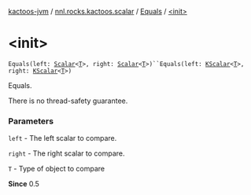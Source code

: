 [kactoos-jvm](../../index.md) / [nnl.rocks.kactoos.scalar](../index.md) / [Equals](index.md) / [&lt;init&gt;](./-init-.md)

# &lt;init&gt;

`Equals(left: `[`Scalar`](../../nnl.rocks.kactoos/-scalar/index.md)`<`[`T`](index.md#T)`>, right: `[`Scalar`](../../nnl.rocks.kactoos/-scalar/index.md)`<`[`T`](index.md#T)`>)``Equals(left: `[`KScalar`](../../nnl.rocks.kactoos/-k-scalar.md)`<`[`T`](index.md#T)`>, right: `[`KScalar`](../../nnl.rocks.kactoos/-k-scalar.md)`<`[`T`](index.md#T)`>)`

Equals.

There is no thread-safety guarantee.

### Parameters

`left` - The left scalar to compare.

`right` - The right scalar to compare.

`T` - Type of object to compare

**Since**
0.5

